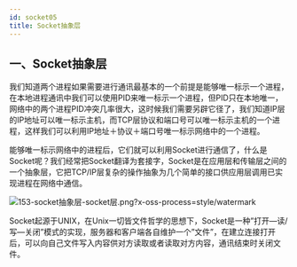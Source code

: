 ```yaml
---
id: socket05
title: Socket抽象层
---
```


## 一、Socket抽象层

我们知道两个进程如果需要进行通讯最基本的一个前提是能够唯一标示一个进程，在本地进程通讯中我们可以使用PID来唯一标示一个进程，但PID只在本地唯一，网络中的两个进程PID冲突几率很大，这时候我们需要另辟它径了，我们知道IP层的IP地址可以唯一标示主机，而TCP层协议和端口号可以唯一标示主机的一个进程，这样我们可以利用IP地址＋协议＋端口号唯一标示网络中的一个进程。



能够唯一标示网络中的进程后，它们就可以利用Socket进行通信了，什么是Socket呢？我们经常把Socket翻译为套接字，Socket是在应用层和传输层之间的一个抽象层，它把TCP/IP层复杂的操作抽象为几个简单的接口供应用层调用已实现进程在网络中通信。


![153-socket抽象层-socket层.png?x-oss-process=style/watermark](https://tva1.sinaimg.cn/large/007S8ZIlly1gjrnfvgtwuj30f20d50u9.jpg)

Socket起源于UNIX，在Unix一切皆文件哲学的思想下，Socket是一种”打开—读/写—关闭”模式的实现，服务器和客户端各自维护一个”文件”，在建立连接打开后，可以向自己文件写入内容供对方读取或者读取对方内容，通讯结束时关闭文件。